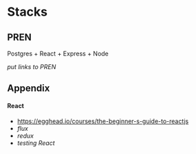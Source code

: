 # Stacks

## PREN

Postgres + React + Express + Node

*put links to PREN*

## Appendix

#### React
* https://egghead.io/courses/the-beginner-s-guide-to-reactjs
* *flux*
* *redux*
* *testing React*
